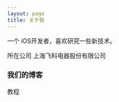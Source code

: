 ```yaml
---
layout: page
title: 关于我 
---
```


一个 iOS开发者，喜欢研究一些新技术。
<p>
<p>


<p>

所在公司 上海飞科电器股份有限公司
<!-- <a target="_blank" href="https://www.talkingdata.com/"> TalkingData </a>
是一个移动互联网大数据平台的公司，无论你是运营、产品、开发 或者是App终端用户都可以了解下我们公司。 -->
<p>

<!-- 推荐一个我维护的 Team 博客
<a target="_blank" href="http://talkingdata.me/"> voyagelab </a>
里面有一些关于 iOS 、Android 和 机器学习 的文章。
 -->
<p>

<h3> 我们的博客 </h3>  

<p>

<!-- 是的，这个博客是我们大家的，目前已经有很大一部分人在使用我的博客模板了，我也很高兴大家使用我的模板。 -->

<p>

<!-- 如果你想搭建一个跟我一样的博客，可以看我的 
<a href="/2016/10/jekyll_tutorials1/"> Jekyll 搭建个人博客 </a> -->
教程

<p>

<!-- 有关于博客主题的建议和意见都可以提给我，让我们一起来打造一个精美的主题吧~ 
 -->
<p> 

<!-- 博客源码在 <a target="_blank" href='https://github.com/leopardpan/leopardpan.github.io/'>Github</a> 上，你的 Star 是我更新的动力，谢谢~
 -->
<p> 

<p> 

<p> 


<!-- {% include comments.html %} -->
<!-- 有言评论在.md文件里使用有点问题，暂时把uid写死 -->

 <div id="uyan_frame"></div>
 <script type="text/javascript" src="http://v2.uyan.cc/code/uyan.js?uid=2143225"></script>

